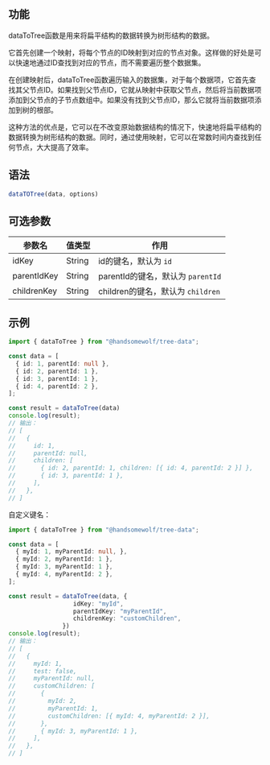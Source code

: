## 功能

dataToTree函数是用来将扁平结构的数据转换为树形结构的数据。

它首先创建一个映射，将每个节点的ID映射到对应的节点对象。这样做的好处是可以快速地通过ID查找到对应的节点，而不需要遍历整个数据集。

在创建映射后，dataToTree函数遍历输入的数据集，对于每个数据项，它首先查找其父节点ID。如果找到父节点ID，它就从映射中获取父节点，然后将当前数据项添加到父节点的子节点数组中。如果没有找到父节点ID，那么它就将当前数据项添加到树的根部。

这种方法的优点是，它可以在不改变原始数据结构的情况下，快速地将扁平结构的数据转换为树形结构的数据。同时，通过使用映射，它可以在常数时间内查找到任何节点，大大提高了效率。

## 语法

```TypeScript
dataTOTree(data, options)
```

## 可选参数

| 参数名 | 值类型 | 作用 |
| --- | --- | --- |
| idKey | String | id的键名，默认为 `id` |
| parentIdKey | String | parentId的键名，默认为 `parentId` |
| childrenKey | String | children的键名，默认为 `children` |

## 示例

```TypeScript
import { dataToTree } from "@handsomewolf/tree-data";

const data = [
  { id: 1, parentId: null },
  { id: 2, parentId: 1 },
  { id: 3, parentId: 1 },
  { id: 4, parentId: 2 },
];

const result = dataToTree(data)
console.log(result);
// 输出：
// [
//   {
//     id: 1,
//     parentId: null,
//     children: [
//       { id: 2, parentId: 1, children: [{ id: 4, parentId: 2 }] },
//       { id: 3, parentId: 1 },
//     ],
//   },
// ]
```

自定义键名：

```TypeScript
import { dataToTree } from "@handsomewolf/tree-data";

const data = [
  { myId: 1, myParentId: null, },
  { myId: 2, myParentId: 1 },
  { myId: 3, myParentId: 1 },
  { myId: 4, myParentId: 2 },
];

const result = dataToTree(data, {
                  idKey: "myId",
                  parentIdKey: "myParentId",
                  childrenKey: "customChildren",
               })
console.log(result);
// 输出：
// [
//   {
//     myId: 1,
//     test: false,
//     myParentId: null,
//     customChildren: [
//       {
//         myId: 2,
//         myParentId: 1,
//         customChildren: [{ myId: 4, myParentId: 2 }],
//       },
//       { myId: 3, myParentId: 1 },
//     ],
//   },
// ]
```
